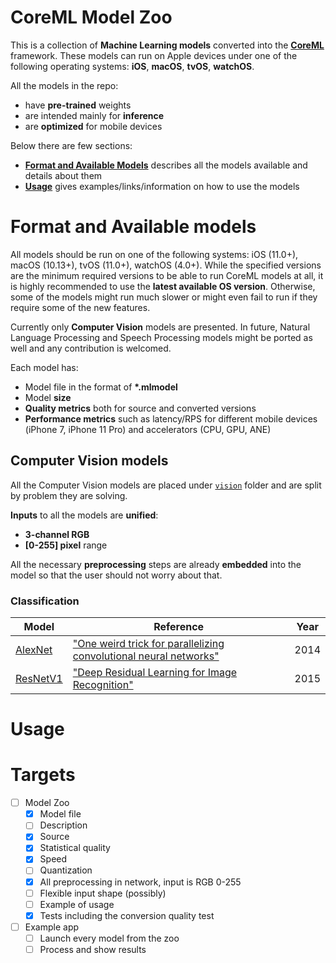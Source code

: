 # CoreML Model Zoo

This is a collection of **Machine Learning models** converted into the [**CoreML**](https://developer.apple.com/documentation/coreml) framework. These models can run on Apple devices under one of the following operating systems: **iOS**, **macOS**, **tvOS**, **watchOS**.

All the models in the repo:
* have **pre-trained** weights
* are intended mainly for **inference**
* are **optimized** for mobile devices

Below there are few sections:
* [**Format and Available Models**](#format-and-available-models) describes all the models available and details about them
* [**Usage**](#usage) gives examples/links/information on how to use the models

# Format and Available models

All models should be run on one of the following systems: iOS (11.0+), macOS (10.13+), tvOS (11.0+), watchOS (4.0+). While the specified versions are the minimum required versions to be able to run CoreML models at all, it is highly recommended to use the **latest available OS version**. Otherwise, some of the models might run much slower or might even fail to run if they require some of the new features.

Currently only **Computer Vision** models are presented. In future, Natural Language Processing and Speech Processing models might be ported as well and any contribution is welcomed.

Each model has:
* Model file in the format of **\*.mlmodel**
* Model **size**
* **Quality metrics** both for source and converted versions
* **Performance metrics** such as latency/RPS for different mobile devices (iPhone 7, iPhone 11 Pro) and accelerators (CPU, GPU, ANE)

## Computer Vision models

All the Computer Vision models are placed under [`vision`](./vision) folder and are split by problem they are solving.

**Inputs** to all the models are **unified**:
* **3-channel RGB**
* **[0-255] pixel** range

All the necessary **preprocessing** steps are already **embedded** into the model so that the user should not worry about that.

### Classification

| Model | Reference | Year |
|-------|-----------|------|
| [AlexNet](./vision/classification/alexnet) | ["One weird trick for parallelizing convolutional neural networks"](https://arxiv.org/abs/1404.5997) | 2014 |
| [ResNetV1](./vision/classification/resnet_v1) | ["Deep Residual Learning for Image Recognition"](https://arxiv.org/abs/1512.03385) | 2015 |

# Usage

# Targets
- [ ] Model Zoo
  - [x] Model file
  - [ ] Description
  - [x] Source
  - [x] Statistical quality
  - [x] Speed
  - [ ] Quantization
  - [x] All preprocessing in network, input is RGB 0-255
  - [ ] Flexible input shape (possibly)
  - [ ] Example of usage
  - [x] Tests including the conversion quality test
- [ ] Example app
  - [ ] Launch every model from the zoo
  - [ ] Process and show results
